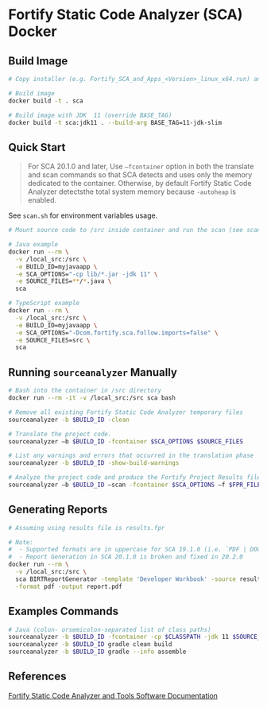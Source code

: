 # Fortify Static Code Analyzer (SCA) Docker

## Build Image

```sh
# Copy installer (e.g. Fortify_SCA_and_Apps_<Version>_linux_x64.run) and `fortify.license` into installer directory

# Build image
docker build -t . sca

# Build image with JDK  11 (override BASE_TAG)
docker build -t sca:jdk11 . --build-arg BASE_TAG=11-jdk-slim
```

## Quick Start

> For SCA 20.1.0 and later, Use `–fcontainer` option in both the translate and scan commands so that SCA detects and uses only the memory dedicated to the container. Otherwise, by default Fortify Static Code Analyzer detectsthe total system memory because `-autoheap` is enabled.

See `scan.sh` for environment variables usage.

```sh
# Mount source code to /src inside container and run the scan (see scan.sh)

# Java example
docker run --rm \
  -v /local_src:/src \
  -e BUILD_ID=myjavaapp \
  -e SCA_OPTIONS="-cp lib/*.jar -jdk 11" \
  -e SOURCE_FILES=**/*.java \
  sca

# TypeScript example
docker run --rm \
  -v /local_src:/src \
  -e BUILD_ID=myjavaapp \
  -e SCA_OPTIONS="-Dcom.fortify.sca.follow.imports=false" \
  -e SOURCE_FILES=src \
  sca
```

## Running `sourceanalyzer` Manually

```sh
# Bash into the container in /src directory
docker run --rm -it -v /local_src:/src sca bash

# Remove all existing Fortify Static Code Analyzer temporary files
sourceanalyzer -b $BUILD_ID -clean

# Translate the project code.
sourceanalyzer –b $BUILD_ID -fcontainer $SCA_OPTIONS $SOURCE_FILES

# List any warnings and errors that occurred in the translation phase
sourceanalyzer -b $BUILD_ID -show-build-warnings

# Analyze the project code and produce the Fortify Project Results file (FPR).
sourceanalyzer –b $BUILD_ID –scan -fcontainer $SCA_OPTIONS –f $FPR_FILE
```

## Generating Reports

```sh
# Assuming using results file is results.fpr

# Note:
#  - Supported formats are in uppercase for SCA 19.1.0 (i.e. `PDF | DOC | HTML | XLS`)
#  - Report Generation in SCA 20.1.0 is broken and fixed in 20.2.0
docker run --rm \
  -v /local_src:/src \
  sca BIRTReportGenerator -template 'Developer Workbook' -source results.fpr \
  -format pdf -output report.pdf
```

## Examples Commands

```sh
# Java (colon- orsemicolon-separated list of class paths)
sourceanalyzer -b $BUILD_ID -fcontainer -cp $CLASSPATH -jdk 11 $SOURCE_FILES
sourceanalyzer -b $BUILD_ID gradle clean build
sourceanalyzer -b $BUILD_ID gradle --info assemble
```

## References

[Fortify Static Code Analyzer and Tools Software Documentation](https://www.microfocus.com/documentation/fortify-static-code-analyzer-and-tools/)

